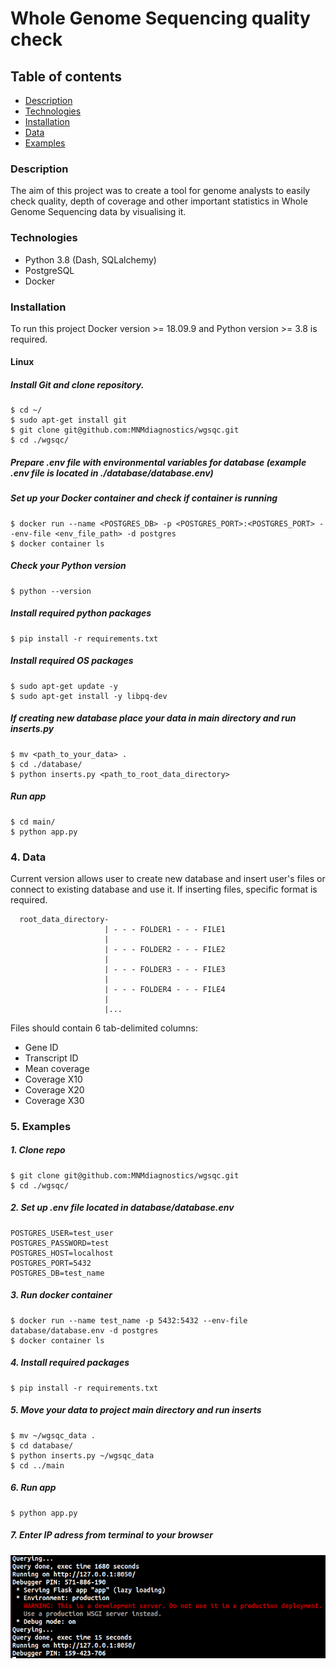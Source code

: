 # Whole Genome Sequencing quality check

## Table of contents
  * [Description](#Description)
  * [Technologies](#Dechnologies)
  * [Installation](#Installation)
  * [Data](#Data)
  * [Examples](#Examples)


### Description
The aim of this project was to create a tool for genome analysts to easily check quality, depth of coverage and other important statistics in Whole Genome Sequencing data by visualising it.

### Technologies
- Python 3.8 (Dash, SQLalchemy)
- PostgreSQL
- Docker

### Installation
To run this project Docker version >= 18.09.9 and Python version >= 3.8 is required.

  #### Linux
  ##### Install Git and clone repository.
  ```
  $ cd ~/
  $ sudo apt-get install git
  $ git clone git@github.com:MNMdiagnostics/wgsqc.git
  $ cd ./wgsqc/
  ```

  ##### Prepare .env file with environmental variables for database (example .env file is located in ./database/database.env)

  ##### Set up your Docker container and check if container is running
  ```
  $ docker run --name <POSTGRES_DB> -p <POSTGRES_PORT>:<POSTGRES_PORT> --env-file <env_file_path> -d postgres
  $ docker container ls
  ```

  ##### Check your Python version
  ```
  $ python --version
  ```

  ##### Install required python packages
  ```
  $ pip install -r requirements.txt
  ```
  ##### Install required OS packages
  ```
  $ sudo apt-get update -y
  $ sudo apt-get install -y libpq-dev
  ```

  ##### If creating new database place your data in main directory and run inserts.py
  ```
  $ mv <path_to_your_data> .
  $ cd ./database/
  $ python inserts.py <path_to_root_data_directory>
  ```

  ##### Run app
  ```
  $ cd main/
  $ python app.py
  ```

### 4. Data

Current version allows user to create new database and insert user's files or connect to existing database and use it.
If inserting files, specific format is required.

```
  root_data_directory-
                     | - - - FOLDER1 - - - FILE1
                     |
                     | - - - FOLDER2 - - - FILE2
                     |
                     | - - - FOLDER3 - - - FILE3
                     |
                     | - - - FOLDER4 - - - FILE4
                     |
                     |...
```
Files should contain 6 tab-delimited columns:
  * Gene ID
  * Transcript ID
  * Mean coverage
  * Coverage X10
  * Coverage X20
  * Coverage X30


### 5. Examples
  ##### 1. Clone repo
  ```
  $ git clone git@github.com:MNMdiagnostics/wgsqc.git
  $ cd ./wgsqc/
  ```
  
  ##### 2. Set up .env file located in database/database.env
  ```
  POSTGRES_USER=test_user
  POSTGRES_PASSWORD=test
  POSTGRES_HOST=localhost
  POSTGRES_PORT=5432
  POSTGRES_DB=test_name
  ```
  
  ##### 3. Run docker container
  ```
  $ docker run --name test_name -p 5432:5432 --env-file database/database.env -d postgres
  $ docker container ls
  ```
  
  ##### 4. Install required packages
  ```
  $ pip install -r requirements.txt
  ```
  
  ##### 5. Move your data to project main directory and run inserts
  ```
  $ mv ~/wgsqc_data .
  $ cd database/
  $ python inserts.py ~/wgsqc_data
  $ cd ../main
  ```
  
  ##### 6. Run app
  ```
  $ python app.py
  ```
  
  ##### 7. Enter IP adress from terminal to your browser
  ![Enter IP adress](/images/ip.png)
  
